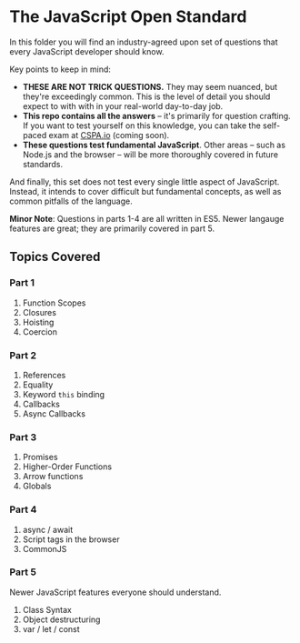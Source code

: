 # The JavaScript Open Standard

In this folder you will find an industry-agreed upon set of questions that every JavaScript developer should know.

Key points to keep in mind:

- **THESE ARE NOT TRICK QUESTIONS.** They may seem nuanced, but they're exceedingly common. This is the level of detail you should expect to with with in your real-world day-to-day job.
- **This repo contains all the answers** – it's primarily for question crafting. If you want to test yourself on this knowledge, you can take the self-paced exam at [CSPA.io](cspa.io) (coming soon).
- **These questions test fundamental JavaScript**. Other areas – such as Node.js and the browser – will be more thoroughly covered in future standards.

And finally, this set does not test every single little aspect of JavaScript. Instead, it intends to cover difficult but fundamental concepts, as well as common pitfalls of the language.

**Minor Note**: Questions in parts 1-4 are all written in ES5. Newer langauge features are great; they are primarily covered in part 5.

## Topics Covered

### Part 1

1. Function Scopes
2. Closures
3. Hoisting
4. Coercion

### Part 2

1. References
2. Equality
3. Keyword `this` binding
4. Callbacks
5. Async Callbacks

### Part 3

1. Promises
2. Higher-Order Functions
3. Arrow functions
4. Globals

### Part 4

1. async / await
2. Script tags in the browser
3. CommonJS

### Part 5

Newer JavaScript features everyone should understand.

1. Class Syntax
2. Object destructuring
3. var / let / const
